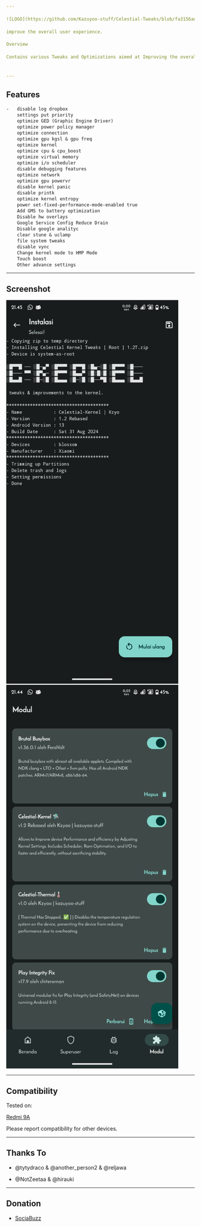 ```yaml
---

![LOGO](https://github.com/Kazuyoo-stuff/Celestial-Tweaks/blob/fa3156ad5381ea630df8803a3cd0969631cef4b9/image/image.jpg)

improve the overall user experience.

Overview

Contains various Tweaks and Optimizations aimed at Improving the overall user Experience, such as Performance Improvements, Battery, Network, and others.


---
```


## Features

```
-   disable log dropbox
    settings put priority
    optimize GED (Graphic Engine Driver)
    optimize power policy manager
    optimize connection
    optimize gpu kgsl & gpu freq 
    optimize kernel
    optimize cpu & cpu_boost
    optimize virtual memory
    optimize i/o scheduler
    disable debugging features
    optimize network
    optimize gpu powervr
    disable kernel panic
    disable printk
    optimize kernel entropy
    power set-fixed-performance-mode-enabled true
    Add GMS to battery optimization
    Disable hw overlays
    Google Service Config Reduce Drain
    Disable google analityc
    clear stune & uclamp
    file system tweaks
    disable vync
    Change kernel mode to HMP Mode
    Touch boost
    Other advance settings
```

---

## Screenshot

![LOGO](https://github.com/Kazuyoo-stuff/Celestial-Kernel-Tweaks/blob/1022e01df113f64076a0678e98e5fad18b306a67/media/ss1.jpg) ![LOGO](https://github.com/Kazuyoo-stuff/Celestial-Kernel-Tweaks/blob/ea6ae84bf90cefd42db6cc2e46ba97299d368831/media/ss2.jpg)

---

## Compatibility

Tested on:

[Redmi 9A](https://m.gsmarena.com/xiaomi_redmi_9a-10279.php)


Please report compatibility for other devices.


---

## Thanks To

- @tytydraco & @another_person2 & @reljawa

- @NotZeetaa & @hirauki

---

## Donation

- [SociaBuzz](https://sociabuzz.com/dikyganteng_/tribe)
